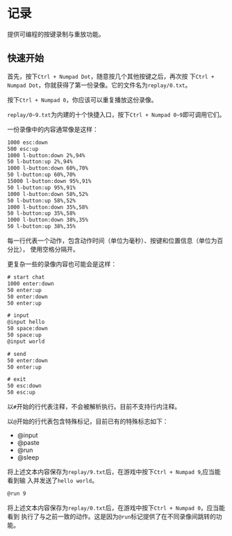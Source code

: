# 记录

提供可编程的按键录制与重放功能。

## 快速开始

首先，按下`Ctrl + Numpad Dot`，随意按几个其他按键之后，再次按
下`Ctrl + Numpad Dot`，你就获得了第一份录像。它的文件名为`replay/0.txt`。

按下`Ctrl + Numpad 0`，你应该可以重复播放这份录像。

`replay/0~9.txt`为内建的十个快捷入口，按下`Ctrl + Numpad 0~9`即可调用它们。

一份录像中的内容通常像是这样：

```txt
1000 esc:down
500 esc:up
1000 l-button:down 2%,94%
50 l-button:up 2%,94%
1000 l-button:down 60%,70%
50 l-button:up 60%,70%
15000 l-button:down 95%,91%
50 l-button:up 95%,91%
1000 l-button:down 58%,52%
50 l-button:up 58%,52%
1000 l-button:down 35%,58%
50 l-button:up 35%,58%
1000 l-button:down 38%,35%
50 l-button:up 38%,35%
```

每一行代表一个动作，包含动作时间（单位为毫秒）、按键和位置信息（单位为百分比），
使用空格分隔开。

更复杂一些的录像内容也可能会是这样：

```txt
# start chat
1000 enter:down
50 enter:up
50 enter:down
50 enter:up

# input
@input hello
50 space:down
50 space:up
@input world

# send
50 enter:down
50 enter:up

# exit
50 esc:down
50 esc:up
```

以`#`开始的行代表注释，不会被解析执行。目前不支持行内注释。

以`@`开始的行代表包含特殊标记，目前已有的特殊标志如下：

- @input
- @paste
- @run
- @sleep

将上述文本内容保存为`replay/9.txt`后，在游戏中按下`Ctrl + Numpad 9`,应当能看到输
入并发送了`hello world`。

```txt
@run 9
```

将上述文本内容保存为`replay/0.txt`后，在游戏中按下`Ctrl + Numpad 0`，应当能看到
执行了与之前一致的动作。这是因为`@run`标记提供了在不同录像间跳转的功能。
